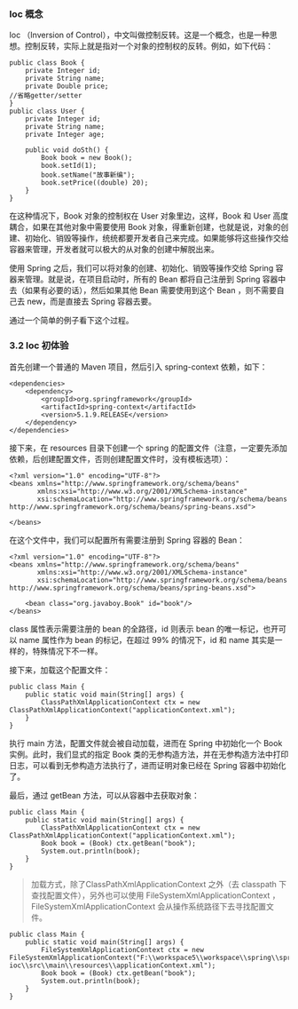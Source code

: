 ### Ioc 概念

Ioc （Inversion of Control），中文叫做控制反转。这是一个概念，也是一种思想。控制反转，实际上就是指对一个对象的控制权的反转。例如，如下代码：

```
public class Book {
    private Integer id;
    private String name;
    private Double price;
//省略getter/setter
}
public class User {
    private Integer id;
    private String name;
    private Integer age;

    public void doSth() {
        Book book = new Book();
        book.setId(1);
        book.setName("故事新编");
        book.setPrice((double) 20);
    }
}
```

在这种情况下，Book 对象的控制权在 User 对象里边，这样，Book 和 User 高度耦合，如果在其他对象中需要使用 Book 对象，得重新创建，也就是说，对象的创建、初始化、销毁等操作，统统都要开发者自己来完成。如果能够将这些操作交给容器来管理，开发者就可以极大的从对象的创建中解脱出来。

使用 Spring 之后，我们可以将对象的创建、初始化、销毁等操作交给 Spring 容器来管理。就是说，在项目启动时，所有的 Bean 都将自己注册到 Spring 容器中去（如果有必要的话），然后如果其他 Bean 需要使用到这个 Bean ，则不需要自己去 new，而是直接去 Spring 容器去要。

通过一个简单的例子看下这个过程。

### 3.2 Ioc 初体验

首先创建一个普通的 Maven 项目，然后引入 spring-context 依赖，如下：

```
<dependencies>
    <dependency>
        <groupId>org.springframework</groupId>
        <artifactId>spring-context</artifactId>
        <version>5.1.9.RELEASE</version>
    </dependency>
</dependencies>
```

接下来，在 resources 目录下创建一个 spring 的配置文件（注意，一定要先添加依赖，后创建配置文件，否则创建配置文件时，没有模板选项）：

```
<?xml version="1.0" encoding="UTF-8"?>
<beans xmlns="http://www.springframework.org/schema/beans"
       xmlns:xsi="http://www.w3.org/2001/XMLSchema-instance"
       xsi:schemaLocation="http://www.springframework.org/schema/beans http://www.springframework.org/schema/beans/spring-beans.xsd">

</beans>
```

在这个文件中，我们可以配置所有需要注册到 Spring 容器的 Bean：

```
<?xml version="1.0" encoding="UTF-8"?>
<beans xmlns="http://www.springframework.org/schema/beans"
       xmlns:xsi="http://www.w3.org/2001/XMLSchema-instance"
       xsi:schemaLocation="http://www.springframework.org/schema/beans http://www.springframework.org/schema/beans/spring-beans.xsd">

    <bean class="org.javaboy.Book" id="book"/>
</beans>
```

class 属性表示需要注册的 bean 的全路径，id 则表示 bean 的唯一标记，也开可以 name 属性作为 bean 的标记，在超过 99% 的情况下，id 和 name 其实是一样的，特殊情况下不一样。

接下来，加载这个配置文件：

```
public class Main {
    public static void main(String[] args) {
        ClassPathXmlApplicationContext ctx = new ClassPathXmlApplicationContext("applicationContext.xml");
    }
}
```

执行 main 方法，配置文件就会被自动加载，进而在 Spring 中初始化一个 Book 实例。此时，我们显式的指定 Book 类的无参构造方法，并在无参构造方法中打印日志，可以看到无参构造方法执行了，进而证明对象已经在 Spring 容器中初始化了。

最后，通过 getBean 方法，可以从容器中去获取对象：

```
public class Main {
    public static void main(String[] args) {
        ClassPathXmlApplicationContext ctx = new ClassPathXmlApplicationContext("applicationContext.xml");
        Book book = (Book) ctx.getBean("book");
        System.out.println(book);
    }
}
```

> 加载方式，除了ClassPathXmlApplicationContext 之外（去 classpath 下查找配置文件），另外也可以使用 FileSystemXmlApplicationContext ，FileSystemXmlApplicationContext 会从操作系统路径下去寻找配置文件。

```
public class Main {
    public static void main(String[] args) {
        FileSystemXmlApplicationContext ctx = new FileSystemXmlApplicationContext("F:\\workspace5\\workspace\\spring\\spring-ioc\\src\\main\\resources\\applicationContext.xml");
        Book book = (Book) ctx.getBean("book");
        System.out.println(book);
    }
}
```